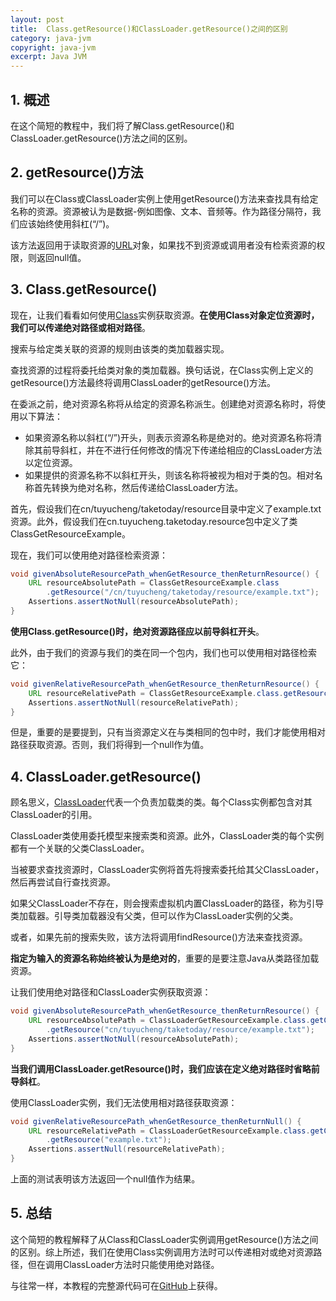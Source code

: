 ```yaml
---
layout: post
title:  Class.getResource()和ClassLoader.getResource()之间的区别
category: java-jvm
copyright: java-jvm
excerpt: Java JVM
---
```


## 1. 概述

在这个简短的教程中，我们将了解Class.getResource()和ClassLoader.getResource()方法之间的区别。

## 2. getResource()方法

我们可以在Class或ClassLoader实例上使用getResource()方法来查找具有给定名称的资源。资源被认为是数据-例如图像、文本、音频等。作为路径分隔符，我们应该始终使用斜杠(“/”)。

该方法返回用于读取资源的[URL](https://www.baeldung.com/java-url)对象，如果找不到资源或调用者没有检索资源的权限，则返回null值。

## 3. Class.getResource()

现在，让我们看看如何使用[Class](https://docs.oracle.com/javase/8/docs/api/java/lang/Class.html)实例获取资源。**在使用Class对象定位资源时，我们可以传递绝对路径或相对路径**。

搜索与给定类关联的资源的规则由该类的类加载器实现。

查找资源的过程将委托给类对象的类加载器。换句话说，在Class实例上定义的getResource()方法最终将调用ClassLoader的getResource()方法。

在委派之前，绝对资源名称将从给定的资源名称派生。创建绝对资源名称时，将使用以下算法：

-   如果资源名称以斜杠(“/”)开头，则表示资源名称是绝对的。绝对资源名称将清除其前导斜杠，并在不进行任何修改的情况下传递给相应的ClassLoader方法以定位资源。
-   如果提供的资源名称不以斜杠开头，则该名称将被视为相对于类的包。相对名称首先转换为绝对名称，然后传递给ClassLoader方法。

首先，假设我们在cn/tuyucheng/taketoday/resource目录中定义了example.txt资源。此外，假设我们在cn.tuyucheng.taketoday.resource包中定义了类ClassGetResourceExample。

现在，我们可以使用绝对路径检索资源：

```java
void givenAbsoluteResourcePath_whenGetResource_thenReturnResource() {
    URL resourceAbsolutePath = ClassGetResourceExample.class
        .getResource("/cn/tuyucheng/taketoday/resource/example.txt");
    Assertions.assertNotNull(resourceAbsolutePath);
}
```

**使用Class.getResource()时，绝对资源路径应以前导斜杠开头**。

此外，由于我们的资源与我们的类在同一个包内，我们也可以使用相对路径检索它：

```java
void givenRelativeResourcePath_whenGetResource_thenReturnResource() {
    URL resourceRelativePath = ClassGetResourceExample.class.getResource("example.txt");
    Assertions.assertNotNull(resourceRelativePath);
}
```

但是，重要的是要提到，只有当资源定义在与类相同的包中时，我们才能使用相对路径获取资源。否则，我们将得到一个null作为值。

## 4. ClassLoader.getResource()

顾名思义，[ClassLoader](https://www.baeldung.com/java-classloaders)代表一个负责加载类的类。每个Class实例都包含对其ClassLoader的引用。

ClassLoader类使用委托模型来搜索类和资源。此外，ClassLoader类的每个实例都有一个关联的父类ClassLoader。

当被要求查找资源时，ClassLoader实例将首先将搜索委托给其父ClassLoader，然后再尝试自行查找资源。

如果父ClassLoader不存在，则会搜索虚拟机内置ClassLoader的路径，称为引导类加载器。引导类加载器没有父类，但可以作为ClassLoader实例的父类。

或者，如果先前的搜索失败，该方法将调用findResource()方法来查找资源。

**指定为输入的资源名称始终被认为是绝对的**，重要的是要注意Java从类路径加载资源。

让我们使用绝对路径和ClassLoader实例获取资源：

```java
void givenAbsoluteResourcePath_whenGetResource_thenReturnResource() {
    URL resourceAbsolutePath = ClassLoaderGetResourceExample.class.getClassLoader()
        .getResource("cn/tuyucheng/taketoday/resource/example.txt");
    Assertions.assertNotNull(resourceAbsolutePath);
}
```

**当我们调用ClassLoader.getResource()时，我们应该在定义绝对路径时省略前导斜杠**。

使用ClassLoader实例，我们无法使用相对路径获取资源：

```java
void givenRelativeResourcePath_whenGetResource_thenReturnNull() {
    URL resourceRelativePath = ClassLoaderGetResourceExample.class.getClassLoader()
        .getResource("example.txt");
    Assertions.assertNull(resourceRelativePath);
}
```

上面的测试表明该方法返回一个null值作为结果。

## 5. 总结

这个简短的教程解释了从Class和ClassLoader实例调用getResource()方法之间的区别。综上所述，我们在使用Class实例调用方法时可以传递相对或绝对资源路径，但在调用ClassLoader方法时只能使用绝对路径。

与往常一样，本教程的完整源代码可在[GitHub](https://github.com/tuyucheng7/taketoday-tutorial4j/tree/master/java-core-modules/java-jvm-3)上获得。